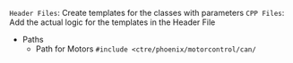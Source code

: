 ```Header Files```: Create templates for the classes with parameters
```CPP Files```: Add the actual logic for the templates in the Header File

- Paths
	- Path for Motors
```#include <ctre/phoenix/motorcontrol/can/```